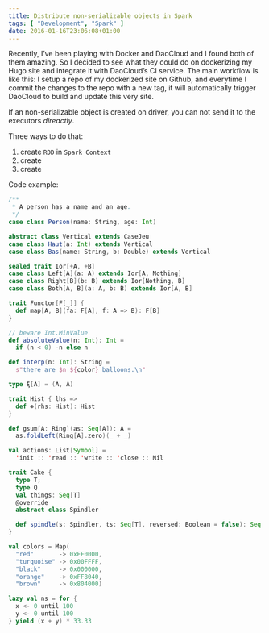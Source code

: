 ```yaml
---
title: Distribute non-serializable objects in Spark
tags: [ "Development", "Spark" ]
date: 2016-01-16T23:06:08+01:00
---
```


Recently, I’ve been playing with Docker and DaoCloud and I found both of them amazing. So I decided to see what they could do on dockerizing my Hugo site and integrate it with DaoCloud’s CI service. The main workflow is like this: I setup a repo of my dockerized site on Github, and everytime I commit the changes to the repo with a new tag, it will automatically trigger DaoCloud to build and update this very site.

If an non-serializable object is created on driver, you can not send it to the executors *direactly*.

Three ways to do that:

1.  create `RDD` in `Spark Context`
2.  create
3.  create

<script src="https://gist.github.com/invkrh/54f3d795b2719f600bef.js"></script>

Code example:

```scala
/**
 * A person has a name and an age.
 */
case class Person(name: String, age: Int)

abstract class Vertical extends CaseJeu
case class Haut(a: Int) extends Vertical
case class Bas(name: String, b: Double) extends Vertical

sealed trait Ior[+A, +B]
case class Left[A](a: A) extends Ior[A, Nothing]
case class Right[B](b: B) extends Ior[Nothing, B]
case class Both[A, B](a: A, b: B) extends Ior[A, B]

trait Functor[F[_]] {
  def map[A, B](fa: F[A], f: A => B): F[B]
}

// beware Int.MinValue
def absoluteValue(n: Int): Int =
  if (n < 0) -n else n

def interp(n: Int): String =
  s"there are $n ${color} balloons.\n"

type ξ[A] = (A, A)

trait Hist { lhs =>
  def ⊕(rhs: Hist): Hist
}

def gsum[A: Ring](as: Seq[A]): A =
  as.foldLeft(Ring[A].zero)(_ + _)

val actions: List[Symbol] =
  'init :: 'read :: 'write :: 'close :: Nil

trait Cake {
  type T;
  type Q
  val things: Seq[T]
  @override
  abstract class Spindler

  def spindle(s: Spindler, ts: Seq[T], reversed: Boolean = false): Seq[Q]
}

val colors = Map(
  "red"       -> 0xFF0000,
  "turquoise" -> 0x00FFFF,
  "black"     -> 0x000000,
  "orange"    -> 0xFF8040,
  "brown"     -> 0x804000)

lazy val ns = for {
  x <- 0 until 100
  y <- 0 until 100
} yield (x + y) * 33.33
```
